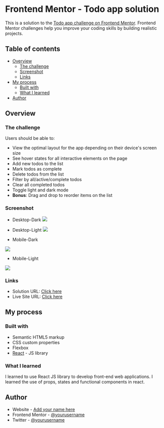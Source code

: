 # Frontend Mentor - Todo app solution

This is a solution to the [Todo app challenge on Frontend Mentor](https://www.frontendmentor.io/challenges/todo-app-Su1_KokOW). Frontend Mentor challenges help you improve your coding skills by building realistic projects. 

## Table of contents

- [Overview](#overview)
  - [The challenge](#the-challenge)
  - [Screenshot](#screenshot)
  - [Links](#links)
- [My process](#my-process)
  - [Built with](#built-with)
  - [What I learned](#what-i-learned)
- [Author](#author)



## Overview

### The challenge

Users should be able to:

- View the optimal layout for the app depending on their device's screen size
- See hover states for all interactive elements on the page
- Add new todos to the list
- Mark todos as complete
- Delete todos from the list
- Filter by all/active/complete todos
- Clear all completed todos
- Toggle light and dark mode
- **Bonus**: Drag and drop to reorder items on the list

### Screenshot

- Desktop-Dark
![](https://soumyajit2000-web.github.io/frontendmentorchallenges/todo-app-main/Screenshots/screenshot-todo-app-dekstop-dark.jpg)

- Desktop-Light
![](https://soumyajit2000-web.github.io/frontendmentorchallenges/todo-app-main/Screenshots/screenshot-todo-app-desktop-light.jpg)

- Mobile-Dark

![](https://soumyajit2000-web.github.io/frontendmentorchallenges/todo-app-main/Screenshots/screenshot-todo-app-mobile-dark.jpg)

- Mobile-Light

![](https://soumyajit2000-web.github.io/frontendmentorchallenges/todo-app-main/Screenshots/screenshot-todo-app-mobile-light.jpg)



### Links

- Solution URL: [Click here](https://github.com/Soumyajit2000-web/frontendmentorchallenges/edit/main/todo-app-main)
- Live Site URL: [Click here](https://todo-app-soumyajitd2000.netlify.app/)

## My process

### Built with

- Semantic HTML5 markup
- CSS custom properties
- Flexbox
- [React](https://reactjs.org/) - JS library


### What I learned

I learned to use React JS library to develop front-end web applications. I learned the use of props, states and functional components in react.



## Author

- Website - [Add your name here](https://www.your-site.com)
- Frontend Mentor - [@yourusername](https://www.frontendmentor.io/profile/yourusername)
- Twitter - [@yourusername](https://www.twitter.com/yourusername)
